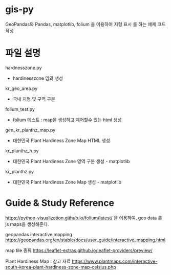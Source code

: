 # gis-py

GeoPandas와 Pandas, matplotlib, folium 을 이용하여 지형 표시 를 하는 얘제 코드 작성


# 파일 설명

hardnesszone.py
- hardinesszone 임의 생성

kr_geo_area.py
- 국내 지형 및 구역 구분

folium_test.py
- folium 테스트 : map을 생성하고 제어할수 있는 html 생성
 
gen_kr_planthz_map.py
- 대한민국 Plant Hardiness Zone Map HTML 생성

kr_planthz_h.py
- 대한민국 Plant Hardiness Zone 영역 구분 생성 - matplotlib

kr_planthz.py
- 대한민국 Plant Hardiness Zone Map 생성 - matplotlib


# Guide & Study Reference

https://python-visualization.github.io/folium/latest/
을 이용하여, geo data 를 js maps을 생성해준다.


geopandas interactive mapping
https://geopandas.org/en/stable/docs/user_guide/interactive_mapping.html



map tile 종류
https://leaflet-extras.github.io/leaflet-providers/preview/


Plant Hardiness Map : 참고 자료
https://www.plantmaps.com/interactive-south-korea-plant-hardiness-zone-map-celsius.php


